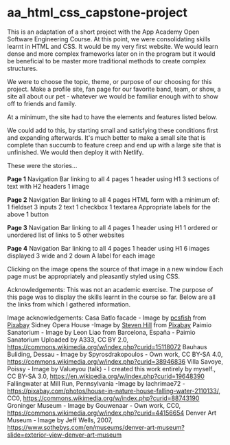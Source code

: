 # aa_html_css_capstone-project
This is an adaptation of a short project with the App Academy Open Software Engineering Course. At this point, we were consolidating skills learnt in HTML and CSS. It would be my very first website. We would learn dense and more complex frameworks later on in the program but it would be beneficial to be master more traditional methods to create complex structures.

We were to choose the topic, theme, or purpose of our choosing for this project. Make a profile site, fan page for our favorite band, team, or show, a site all about our pet - whatever we would be familiar enough with to show off to friends and family.

At a minimum, the site had to have the elements and features listed below.

We could add to this, by starting small and satisfying these conditions first and expanding afterwards. It's much better to make a small site that is complete than succumb to feature creep and end up with a large site that is unfinished. We would then deploy it with Netlify.

These were the stories...

**Page 1**
Navigation Bar linking to all 4 pages
1 header using H1
3 sections of text with H2 headers
1 image

**Page 2**
Navigation Bar linking to all 4 pages
HTML form with a minimum of:
1 fieldset
3 inputs
2 text
1 checkbox
1 textarea
Appropriate labels for the above
1 button

**Page 3**
Navigation Bar linking to all 4 pages
1 header using H1
1 ordered or unordered list of links to 5 other websites

**Page 4**
Navigation Bar linking to all 4 pages
1 header using H1
6 images displayed 3 wide and 2 down
A label for each image

Clicking on the image opens the source of that image in a new window
Each page must be appropriately and pleasantly styled using CSS.

Acknowledgements:
This was not an academic exercise. The purpose of this page was to display the skills learnt in the course so far. Below are all the links from which I gathered information.

Image acknowledgements:
Casa Batlo facade - Image by <a href="https://pixabay.com/users/pcsfish-819312/?utm_source=link-attribution&utm_medium=referral&utm_campaign=image&utm_content=5049236">pcsfish</a> from <a href="https://pixabay.com//?utm_source=link-attribution&utm_medium=referral&utm_campaign=image&utm_content=5049236">Pixabay</a>
Sidney Opera House -Image by <a href="https://pixabay.com/users/mediapr-7187724/?utm_source=link-attribution&utm_medium=referral&utm_campaign=image&utm_content=2981044">Steven Hill</a> from <a href="https://pixabay.com//?utm_source=link-attribution&utm_medium=referral&utm_campaign=image&utm_content=2981044">Pixabay</a>
Paimio Sanatorium - Image by Leon Liao from Barcelona, España - Paimio Sanatorium Uploaded by A333, CC BY 2.0, https://commons.wikimedia.org/w/index.php?curid=15118072
Bauhaus Buliding, Dessau - Image by Spyrosdrakopoulos - Own work, CC BY-SA 4.0, https://commons.wikimedia.org/w/index.php?curid=38946836
Villa Savoye, Poissy - Image by Valueyou (talk) - I created this work entirely by myself., CC BY-SA 3.0, https://en.wikipedia.org/w/index.php?curid=19648390
Fallingwater at Mill Run, Pennsylvania -Image by lachrimae72 - https://pixabay.com/photos/house-in-nature-house-falling-water-2110133/, CC0, https://commons.wikimedia.org/w/index.php?curid=88743190
Groninger Museum - Image by Gouwenaar - Own work, CC0, https://commons.wikimedia.org/w/index.php?curid=44156654
Denver Art Museum - Image by Jeff Wells, 2007, https://www.sothebys.com/en/museums/denver-art-museum?slide=exterior-view-denver-art-museum

